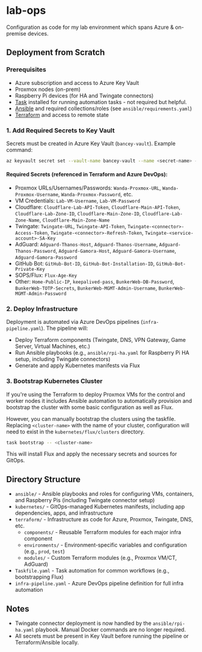# lab-ops

Configuration as code for my lab environment which spans Azure & on-premise devices.

## Deployment from Scratch

### Prerequisites
- Azure subscription and access to Azure Key Vault
- Proxmox nodes (on-prem)
- Raspberry Pi devices (for HA and Twingate connectors)
- [Task](https://taskfile.dev) installed for running automation tasks - not required but helpful.
- [Ansible](https://www.ansible.com/) and required collections/roles (see `ansible/requirements.yaml`)
- [Terraform](https://www.terraform.io/) and access to remote state

### 1. Add Required Secrets to Key Vault
Secrets must be created in Azure Key Vault (`bancey-vault`). Example command:

```bash
az keyvault secret set --vault-name bancey-vault --name <secret-name> --value <secret-value>
```

#### Required Secrets (referenced in Terraform and Azure DevOps):
- Proxmox URLs/Usernames/Passwords: `Wanda-Proxmox-URL`, `Wanda-Proxmox-Username`, `Wanda-Proxmox-Password`, etc.
- VM Credentials: `Lab-VM-Username`, `Lab-VM-Password`
- Cloudflare: `Cloudflare-Lab-API-Token`, `Cloudflare-Main-API-Token`, `Cloudflare-Lab-Zone-ID`, `Cloudflare-Main-Zone-ID`, `Cloudflare-Lab-Zone-Name`, `Cloudflare-Main-Zone-Name`
- Twingate: `Twingate-URL`, `Twingate-API-Token`, `Twingate-<connector>-Access-Token`, `Twingate-<connector>-Refresh-Token`, `Twingate-<service-account>-SA-Key`
- AdGuard: `Adguard-Thanos-Host`, `Adguard-Thanos-Username`, `Adguard-Thanos-Password`, `Adguard-Gamora-Host`, `Adguard-Gamora-Username`, `Adguard-Gamora-Password`
- GitHub Bot: `GitHub-Bot-ID`, `GitHub-Bot-Installation-ID`, `GitHub-Bot-Private-Key`
- SOPS/Flux: `Flux-Age-Key`
- Other: `Home-Public-IP`, `keepalived-pass`, `BunkerWeb-DB-Password`, `BunkerWeb-TOTP-Secrets`, `BunkerWeb-MGMT-Admin-Username`, `BunkerWeb-MGMT-Admin-Password`

### 2. Deploy Infrastructure
Deployment is automated via Azure DevOps pipelines (`infra-pipeline.yaml`). The pipeline will:
- Deploy Terraform components (Twingate, DNS, VPN Gateway, Game Server, Virtual Machines, etc.)
- Run Ansible playbooks (e.g., `ansible/rpi-ha.yaml` for Raspberry Pi HA setup, including Twingate connectors)
- Generate and apply Kubernetes manifests via Flux

### 3. Bootstrap Kubernetes Cluster
If you're using the Terraform to deploy Proxmox VMs for the control and worker nodes it includes Ansible automation to automatically provision and bootstrap the cluster with some basic configuration as well as Flux.

However, you can manually bootstrap the clusters using the taskfile. Replacing `<cluster-name>` with the name of your cluster, configuration will need to exist in the `kubernetes/flux/clusters` directory.

```bash
task bootstrap -- <cluster-name>
```

This will install Flux and apply the necessary secrets and sources for GitOps.

## Directory Structure

- `ansible/` - Ansible playbooks and roles for configuring VMs, containers, and Raspberry Pis (including Twingate connector setup)
- `kubernetes/` - GitOps-managed Kubernetes manifests, including app dependencies, apps, and infrastructure
- `terraform/` - Infrastructure as code for Azure, Proxmox, Twingate, DNS, etc.
  - `components/` - Reusable Terraform modules for each major infra component
  - `environments/` - Environment-specific variables and configuration (e.g., `prod`, `test`)
  - `modules/` - Custom Terraform modules (e.g., Proxmox VM/CT, AdGuard)
- `Taskfile.yaml` - Task automation for common workflows (e.g., bootstrapping Flux)
- `infra-pipeline.yaml` - Azure DevOps pipeline definition for full infra automation

## Notes
- Twingate connector deployment is now handled by the `ansible/rpi-ha.yaml` playbook. Manual Docker commands are no longer required.
- All secrets must be present in Key Vault before running the pipeline or Terraform/Ansible locally.

